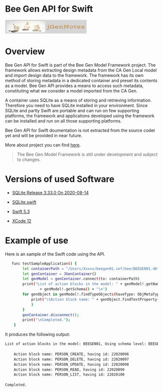 # Bee Gen API for Swift


[![N|Solid](jgernnotes200x45.png)](http://www.jgen.eu/?p=900&preview=true)

Overview
========

Bee Gen API for Swift is part of the Bee Gen Model Framework project. The framework allows extracting design metadata from the CA Gen Local model and import design data to the framework. The framework has its own method of storing metadata in a dedicated container and preset its contents as a model. Bee Gen API provides a means to access such metadata, constituting what we consider a model imported from the CA Gen.

A container uses SQLite as a means of storing and retrieving information. Therefore you need to have SQLite installed in your environment. Since SQLite and partly Swift are portable and can run on few supporting platforms, the framework and applications developed using the framework can be installed and run on all those supporting platforms.

Bee Gen API for Swift doumentation is not extracted from the source codet yet and will be provided in near future.

More about project you can find [here](http://www.jgen.eu/?p=900&preview=true).

> The Bee Gen Model Framework is still under
> development and subject to changes.
> 

Versions of used Software
=========================

- [SQLite Release 3.33.0 On 2020-08-14](https://sqlite.org/index.html)

- [SQLite.swift](https://github.com/stephencelis/SQLite.swift)

- [Swift 5.3](https://swift.org)

- [XCode 12](https://developer.apple.com/xcode/)

Example of use
==============

Here is an sample of the Swift code using the API.

```sh
   func testSampleApplication() {
        let containerPath = "/Users/Xxxxx/beegen01.ief/bee/BEEGEN01.db"
        let genContainer = JGenContainer()
        let genModel = genContainer.connect(to: containerPath)
        print("List of action blocks in the model: " + genModel!.getName() + ", Using schema level: "
                + genModel!.getSchema() + "\n")
        for genObject in genModel!.findTypeObjects(haveType: ObjMetaType.ACBLKBSD) {
            print("\tAction block name: " + genObject.findTextProperty(haveType: PrpMetaType.NAME) + ", having id: \(genObject.id)"
            )
        }
        genContainer.disconnect();
        print("\nCompleted.");
    }
```

It produces the following output:

```sh
List of action blocks in the model: BEEGEN01, Using schema level: BEEGEN01

	Action block name: PERSON_CREATE, having id: 22020096
	Action block name: PERSON_DELETE, having id: 22020097
	Action block name: PERSON_UPDATE, having id: 22020098
	Action block name: PERSON_READ, having id: 22020099
	Action block name: PERSON_LIST, having id: 22020100

Completed.
```

